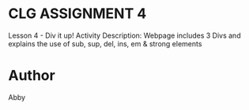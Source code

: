 # CLG ASSIGNMENT 4
Lesson 4 - Div it up!
Activity Description: Webpage includes 3 Divs and explains the use of sub, sup, del, ins, em & strong elements


# Author
Abby

